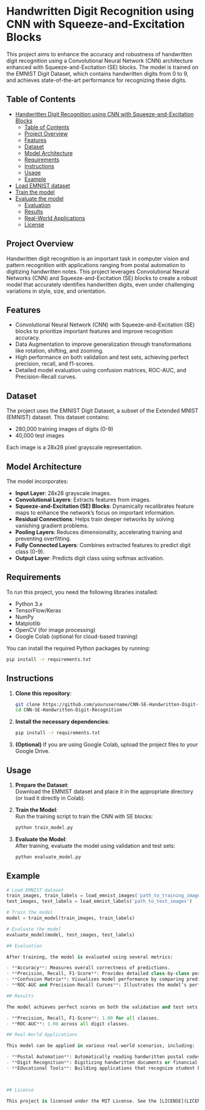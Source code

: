 # Handwritten Digit Recognition using CNN with Squeeze-and-Excitation Blocks

This project aims to enhance the accuracy and robustness of handwritten digit recognition using a Convolutional Neural Network (CNN) architecture enhanced with Squeeze-and-Excitation (SE) blocks. The model is trained on the EMNIST Digit Dataset, which contains handwritten digits from 0 to 9, and achieves state-of-the-art performance for recognizing these digits.

## Table of Contents
- [Handwritten Digit Recognition using CNN with Squeeze-and-Excitation Blocks](#handwritten-digit-recognition-using-cnn-with-squeeze-and-excitation-blocks)
  - [Table of Contents](#table-of-contents)
  - [Project Overview](#project-overview)
  - [Features](#features)
  - [Dataset](#dataset)
  - [Model Architecture](#model-architecture)
  - [Requirements](#requirements)
  - [Instructions](#instructions)
  - [Usage](#usage)
  - [Example](#example)
- [Load EMNIST dataset](#load-emnist-dataset)
- [Train the model](#train-the-model)
- [Evaluate the model](#evaluate-the-model)
  - [Evaluation](#evaluation)
  - [Results](#results)
  - [Real-World Applications](#real-world-applications)
  - [License](#license)

## Project Overview

Handwritten digit recognition is an important task in computer vision and pattern recognition with applications ranging from postal automation to digitizing handwritten notes. This project leverages Convolutional Neural Networks (CNN) and Squeeze-and-Excitation (SE) blocks to create a robust model that accurately identifies handwritten digits, even under challenging variations in style, size, and orientation.

## Features
- Convolutional Neural Network (CNN) with Squeeze-and-Excitation (SE) blocks to prioritize important features and improve recognition accuracy.
- Data Augmentation to improve generalization through transformations like rotation, shifting, and zooming.
- High performance on both validation and test sets, achieving perfect precision, recall, and f1-scores.
- Detailed model evaluation using confusion matrices, ROC-AUC, and Precision-Recall curves.

## Dataset

The project uses the EMNIST Digit Dataset, a subset of the Extended MNIST (EMNIST) dataset. This dataset contains:

- 280,000 training images of digits (0-9)
- 40,000 test images

Each image is a 28x28 pixel grayscale representation.

## Model Architecture

The model incorporates:

- **Input Layer**: 28x28 grayscale images.
- **Convolutional Layers**: Extracts features from images.
- **Squeeze-and-Excitation (SE) Blocks**: Dynamically recalibrates feature maps to enhance the network’s focus on important information.
- **Residual Connections**: Helps train deeper networks by solving vanishing gradient problems.
- **Pooling Layers**: Reduces dimensionality, accelerating training and preventing overfitting.
- **Fully Connected Layers**: Combines extracted features to predict digit class (0-9).
- **Output Layer**: Predicts digit class using softmax activation.

## Requirements

To run this project, you need the following libraries installed:

- Python 3.x
- TensorFlow/Keras
- NumPy
- Matplotlib
- OpenCV (for image processing)
- Google Colab (optional for cloud-based training)

You can install the required Python packages by running:

```bash
pip install -r requirements.txt
```


## Instructions

1. **Clone this repository**:
    ```bash
    git clone https://github.com/yourusername/CNN-SE-Handwritten-Digit-Recognition.git
    cd CNN-SE-Handwritten-Digit-Recognition
    ```

2. **Install the necessary dependencies**:
    ```bash
    pip install -r requirements.txt
    ```

3. **(Optional)** If you are using Google Colab, upload the project files to your Google Drive.

## Usage

1. **Prepare the Dataset**:  
   Download the EMNIST dataset and place it in the appropriate directory (or load it directly in Colab).

2. **Train the Model**:  
   Run the training script to train the CNN with SE blocks:
    ```bash
    python train_model.py
    ```

3. **Evaluate the Model**:  
   After training, evaluate the model using validation and test sets:
    ```bash
    python evaluate_model.py
    ```

## Example

```python
# Load EMNIST dataset
train_images, train_labels = load_emnist_images('path_to_training_images')
test_images, test_labels = load_emnist_labels('path_to_test_images')

# Train the model
model = train_model(train_images, train_labels)

# Evaluate the model
evaluate_model(model, test_images, test_labels)

## Evaluation

After training, the model is evaluated using several metrics:

- **Accuracy**: Measures overall correctness of predictions.
- **Precision, Recall, F1-Score**: Provides detailed class-by-class performance.
- **Confusion Matrix**: Visualizes model performance by comparing predictions to true labels.
- **ROC-AUC and Precision-Recall Curves**: Illustrates the model’s performance in distinguishing digit classes.

## Results

The model achieves perfect scores on both the validation and test sets. Key performance metrics:

- **Precision, Recall, F1-Score**: 1.00 for all classes.
- **ROC-AUC**: 1.00 across all digit classes.

## Real-World Applications

This model can be applied in various real-world scenarios, including:

- **Postal Automation**: Automatically reading handwritten postal codes or addresses.
- **Digit Recognition**: Digitizing handwritten documents or financial records.
- **Educational Tools**: Building applications that recognize student handwriting on exams or assignments.



## License

This project is licensed under the MIT License. See the [LICENSE](LICENSE) file for more details.
